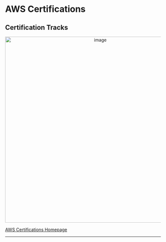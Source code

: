 # AWS Certifications

## Certification Tracks

<p align="center">
<img width="600" alt="image" src="https://user-images.githubusercontent.com/8760590/171430552-3fdf80e7-0676-434c-996d-18ce3c95b87a.png">
</p>

[AWS Certifications Homepage](https://aws.amazon.com/certification/?th=sec&sec=certified)

----

